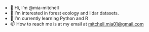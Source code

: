 - 👋 Hi, I’m @mia-mitchell
- 👀 I’m interested in forest ecology and lidar datasets.
- 🌱 I’m currently learning Python and R
- 📫 How to reach me is at my email at mitchell.mia01@gmail.com

<!---
mia-mitchell/mia-mitchell is a ✨ special ✨ repository because its `README.md` (this file) appears on your GitHub profile.
You can click the Preview link to take a look at your changes.
--->
